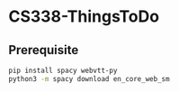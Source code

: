 # CS338-ThingsToDo

Prerequisite
------------
``` bash
pip install spacy webvtt-py
python3 -m spacy download en_core_web_sm
```
